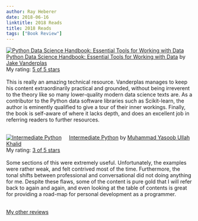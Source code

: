 ```yaml
---
author: Ray Heberer
date: 2018-06-16
linktitle: 2018 Reads
title: 2018 Reads
tags: ["Book Review"]
---
```


<a href="https://www.goodreads.com/book/show/33116082-python-data-science-handbook" style="float: left; padding-right: 20px"><img border="0" alt="Python Data Science Handbook: Essential Tools for Working with Data" src="https://images.gr-assets.com/books/1479935139m/33116082.jpg" /></a><a href="https://www.goodreads.com/book/show/33116082-python-data-science-handbook">Python Data Science Handbook: Essential Tools for Working with Data</a> by <a href="https://www.goodreads.com/author/show/14318227.Jake_Vanderplas">Jake Vanderplas</a><br/>
My rating: <a href="https://www.goodreads.com/review/show/2351557302">5 of 5 stars</a><br /><br />
This is really an amazing technical resource. Vanderplas manages to keep his content extraordinarily practical and grounded, without being irreverent to the theory like so many lower-quality modern data science texts are. As a contributor to the Python data software libraries such as Scikit-learn, the author is eminently qualified to give a tour of their inner workings. Finally, the book is self-aware of where it lacks depth, and does an excellent job in referring readers to further resources.
<br/><br/>

<a href="https://www.goodreads.com/book/show/26139395-intermediate-python" style="float: left; padding-right: 20px"><img border="0" alt="Intermediate Python" src="https://images.gr-assets.com/books/1440158095m/26139395.jpg" /></a><a href="https://www.goodreads.com/book/show/26139395-intermediate-python">Intermediate Python</a> by <a href="https://www.goodreads.com/author/show/14227582.Muhammad_Yasoob_Ullah_Khalid">Muhammad Yasoob Ullah Khalid</a><br/>
My rating: <a href="https://www.goodreads.com/review/show/2351068166">3 of 5 stars</a><br /><br />
Some sections of this were extremely useful. Unfortunately, the examples were rather weak, and felt contrived most of the time. Furthermore, the tonal shifts between professional and conversational did not doing anything for me. Despite these flaws, some of the content is pure gold that I will refer back to again and again, and even looking at the table of contents is great for providing a road-map for personal development as a programmer.
<br/><br/>

<a href="http://www.rayheberer.ai/bookreviews/">My other reviews</a>